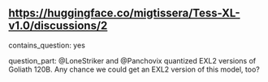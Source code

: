 ## https://huggingface.co/migtissera/Tess-XL-v1.0/discussions/2

contains_question: yes

question_part: 
@LoneStriker and @Panchovix quantized EXL2 versions of Goliath 120B. Any chance we could get an EXL2 version of this model, too?